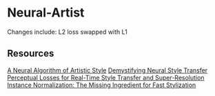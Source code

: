 # Neural-Artist
Changes include: L2 loss swapped with L1

## Resources
[A Neural Algorithm of Artistic Style](https://arxiv.org/abs/1508.06576)
[Demystifying Neural Style Transfer](https://arxiv.org/pdf/1701.01036.pdf)
[Perceptual Losses for Real-Time Style Transfer and Super-Resolution](http://cs.stanford.edu/people/jcjohns/eccv16/)
[Instance Normalization: The Missing Ingredient for Fast Stylization](https://arxiv.org/abs/1607.08022)